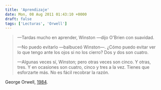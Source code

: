 ```yaml
---
title: 'Aprendizaje'
date: Mon, 08 Aug 2011 01:43:10 +0000
draft: false
tags: ['Lecturas', 'Orwell']
---
```


> —Tardas mucho en aprender, Winston —dijo O'Brien con suavidad. 
>
> —No puedo evitarlo —balbuceó Winston—. ¿Cómo puedo evitar ver lo que tengo ante los ojos si no los cierro? Dos y dos son cuatro. 
>
> —Algunas veces sí, Winston; pero otras veces son cinco. Y otras, tres. Y en ocasiones son cuatro, cinco y tres a la vez. Tienes que esforzarte más. No es fácil recobrar la razón.

George Orwell, [1984](http://es:.wikipedia.org/wiki/1984_(novela)).
